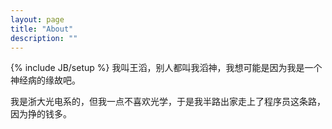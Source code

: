 ```yaml
---
layout: page
title: "About"
description: ""
---
```

{% include JB/setup %}
我叫王滔，别人都叫我滔神，我想可能是因为我是一个神经病的缘故吧。

我是浙大光电系的，但我一点不喜欢光学，于是我半路出家走上了程序员这条路，因为挣的钱多。
